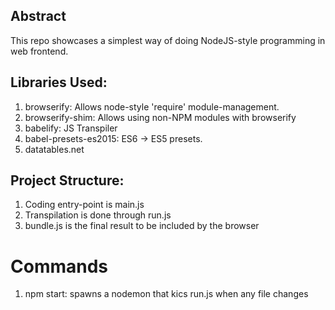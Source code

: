 ## Abstract
This repo showcases a simplest way of doing NodeJS-style programming
in web frontend.

## Libraries Used:
1. browserify: Allows node-style 'require' module-management.
2. browserify-shim: Allows using non-NPM modules with browserify
3. babelify: JS Transpiler
4. babel-presets-es2015: ES6 -> ES5 presets.
5. datatables.net

## Project Structure:
1. Coding entry-point is main.js
2. Transpilation is done through run.js
3. bundle.js is the final result to be included by the browser

# Commands
1. npm start: spawns a nodemon that kics run.js when any file changes
